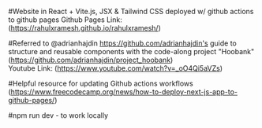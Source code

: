 #Website in React + Vite.js, JSX & Tailwind CSS deployed w/ github actions to github pages
  Github Pages Link: (https://rahulxramesh.github.io/rahulxramesh/)

#Referred to @adrianhajdin https://github.com/adrianhajdin's guide to structure and reusable components with the code-along project
 "Hoobank" (https://github.com/adrianhajdin/project_hoobank)  
  Youtube Link: (https://www.youtube.com/watch?v=_oO4Qi5aVZs)

#Helpful resource for updating Github actions workflows
  (https://www.freecodecamp.org/news/how-to-deploy-next-js-app-to-github-pages/)
 
#npm run dev - to work locally



